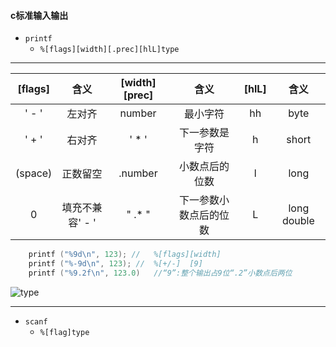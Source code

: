 #### c标准输入输出
+ `printf`
    + `%[flags][width][.prec][hlL]type`
  
---

|[flags]|含义|[width][prec]|含义|[hlL]|含义|
|:--:|:--:|:--:|:--:|:--:|:--:|  
|' - '|左对齐|number|最小字符|hh|byte|
|' + '|右对齐|' * '|下一参数是字符|h|short|
|(space)|正数留空|.number|小数点后的位数|l|long|
|0|填充不兼容' - '|" .* "|下一参数小数点后的位数|L|long double|

```c    
    printf ("%9d\n", 123); //   %[flags][width]
    printf ("%-9d\n", 123); //  %[+/-]  [9]
    printf ("%9.2f\n", 123.0)   //“9”:整个输出占9位“.2”小数点后两位
```

![type](type.png)

---

+ `scanf`
  + `%[flag]type`









 <!-- 
- ![#f03c15](https://via.placeholder.com/15/f03c15/000000?text=+) `#f03c15`
- ![#c5f015](https://via.placeholder.com/15/c5f015/000000?text=+) `#c5f015`
- ![#1589F0](https://via.placeholder.com/15/1520F0/000000?text=+) `#1589F0`
```diff
- [x] #739
- [ ] https://github.com/octo-org/octo-repo/issues/740
- [ ] Add delight to the experience when all tasks are complete :tada:
- text in red
+ text in green![Uploading 2020110214465175.png… 
! text in orange
# text in gray

```
-->